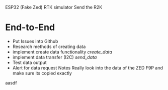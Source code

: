 ESP32 (Fake Zed) RTK simulator
Send the R2K 

# End-to-End
* Put Issues into Github
* Research methods of creating data
* implement create data functionality *create_data*
* implement data transfer (I2C) *send_data*
* Test data output 
* Alert for data request 
Notes
Really look into the data of the ZED F9P and make sure its copied exactly

aasdf
